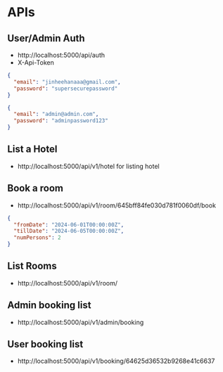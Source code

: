 # APIs
## User/Admin Auth
- http://localhost:5000/api/auth
- X-Api-Token

```json
{
  "email": "jinheehanaaa@gmail.com",
  "password": "supersecurepassword"
}
```
```json
{
  "email": "admin@admin.com",
  "password": "adminpassword123"
}
```
## List a Hotel
- http://localhost:5000/api/v1/hotel for listing hotel

## Book a room
- http://localhost:5000/api/v1/room/645bff84fe030d781f0060df/book
```json
{
  "fromDate": "2024-06-01T00:00:00Z",
  "tillDate": "2024-06-05T00:00:00Z",
  "numPersons": 2
}
```

## List Rooms
- http://localhost:5000/api/v1/room/

## Admin booking list
- http://localhost:5000/api/v1/admin/booking

## User booking list
- http://localhost:5000/api/v1/booking/64625d36532b9268e41c6637